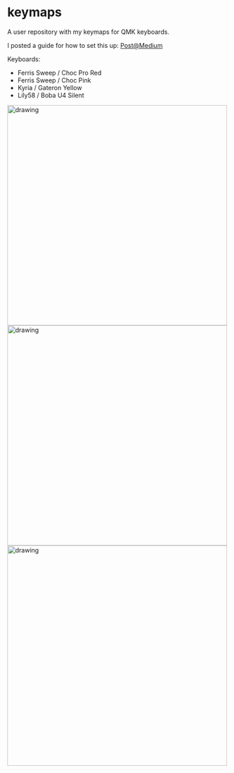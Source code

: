 # keymaps
A user repository with my keymaps for QMK keyboards.

I posted a guide for how to set this up: [Post@Medium](https://medium.com/@patrick.elmquist/separate-keymap-repo-for-qmk-136ff5a419bd)

Keyboards:
- Ferris Sweep / Choc Pro Red
- Ferris Sweep / Choc Pink
- Kyria / Gateron Yellow
- Lily58 / Boba U4 Silent

<img src="https://user-images.githubusercontent.com/1384547/174482347-83eb90e9-8fd6-430c-b402-c56286a1b4f9.jpg" alt="drawing" width="500"/><img src="https://user-images.githubusercontent.com/1384547/132745670-abdf16f8-488b-4c6e-a9ee-b5b259b1f638.jpg" alt="drawing" width="500"/><img src="https://user-images.githubusercontent.com/1384547/132745688-de5702ef-acae-4fae-aa5a-e7e8233ad5e0.JPG" alt="drawing" width="500"/>
